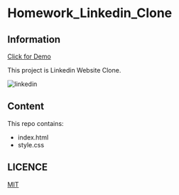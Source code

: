 # Homework_Linkedin_Clone

## Information

[Click for Demo](https://alidarcan.github.io/Homework_Linkedin_Clone/)  

This project is Linkedin Website Clone.  

![linkedin](https://user-images.githubusercontent.com/99339675/175816450-46f77268-3501-467b-acac-73bbbde66ca0.png)

## Content
This repo contains:
* index.html
* style.css

## LICENCE
[MIT](https://choosealicense.com/licenses/mit/)
